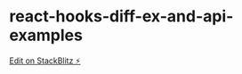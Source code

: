 # react-hooks-diff-ex-and-api-examples

[Edit on StackBlitz ⚡️](https://stackblitz.com/edit/react-hooks-diff-ex-and-api-examples)